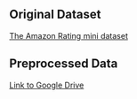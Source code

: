 ## Original Dataset

[The Amazon Rating mini dataset](https://nijianmo.github.io/amazon/index.html#subsets)

## Preprocessed Data

[Link to Google Drive](https://drive.google.com/drive/u/0/folders/1fxGORPuiMpPEL4BaFkyB5s1lTnyRgd6C)
